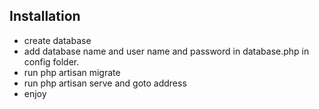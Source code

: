 

## Installation

- create database
- add database name and user name and password in database.php in config folder.
- run php artisan migrate
- run php artisan serve and goto address
- enjoy
